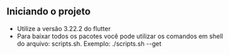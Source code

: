 ## Iniciando o projeto

- Utilize a versão 3.22.2 do flutter
- Para baixar todos os pacotes você pode utilizar os comandos em shell do arquivo: scripts.sh. Exemplo: ./scripts.sh --get